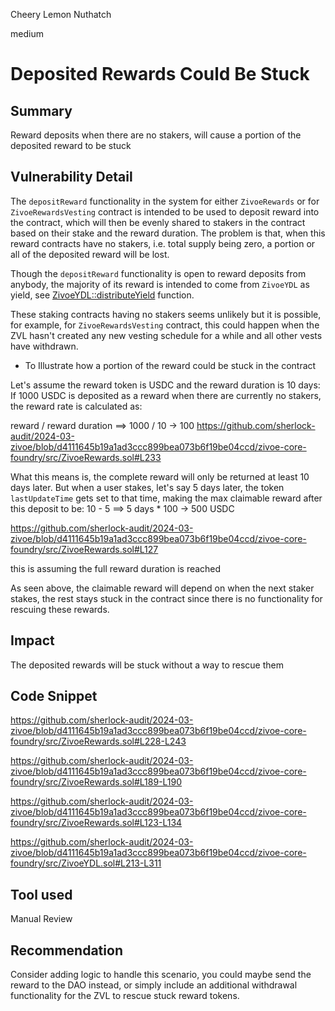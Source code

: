Cheery Lemon Nuthatch

medium

# Deposited Rewards Could Be Stuck

## Summary
Reward deposits when there are no stakers, will cause a portion of the deposited reward to be stuck
## Vulnerability Detail
The `depositReward` functionality in the system for either `ZivoeRewards` or for `ZivoeRewardsVesting` contract is intended to be used to deposit reward into the contract, which will then be evenly shared to stakers in the contract based on their stake and the reward duration.
The problem is that, when this reward contracts have no stakers, i.e. total supply being zero, a portion or all of the deposited reward will be lost.

Though the `depositReward` functionality is open to reward deposits from anybody, the majority of its reward is intended to come from `ZivoeYDL` as yield, see [ZivoeYDL::distributeYield](https://github.com/sherlock-audit/2024-03-zivoe/blob/d4111645b19a1ad3ccc899bea073b6f19be04ccd/zivoe-core-foundry/src/ZivoeYDL.sol#L213-L311) function.

These staking contracts having no stakers seems unlikely but it is possible, for example, for `ZivoeRewardsVesting` contract, this could happen when the ZVL hasn't created any new vesting schedule for a while and all other vests have withdrawn.

+ To Illustrate how a portion of the reward could be stuck in the contract

Let's assume the reward token is USDC and the reward duration is 10 days:
If 1000 USDC is deposited as a reward when there are currently no stakers, the reward rate is calculated as:

reward / reward duration ==> 1000 / 10  -> 100
https://github.com/sherlock-audit/2024-03-zivoe/blob/d4111645b19a1ad3ccc899bea073b6f19be04ccd/zivoe-core-foundry/src/ZivoeRewards.sol#L233

What this means is, the complete reward will only be returned at least 10 days later.
But when a user stakes, let's say 5 days later, the token `lastUpdateTime` gets set to that time, making the max claimable reward after this deposit to be:
10 - 5 ==> 5 days * 100 -> 500 USDC

https://github.com/sherlock-audit/2024-03-zivoe/blob/d4111645b19a1ad3ccc899bea073b6f19be04ccd/zivoe-core-foundry/src/ZivoeRewards.sol#L127

this is assuming the full reward duration is reached

As seen above, the claimable reward will depend on when the next staker stakes, the rest stays stuck in the contract since there is no functionality for rescuing these rewards.


## Impact
The deposited rewards will be stuck without a way to rescue them
## Code Snippet
https://github.com/sherlock-audit/2024-03-zivoe/blob/d4111645b19a1ad3ccc899bea073b6f19be04ccd/zivoe-core-foundry/src/ZivoeRewards.sol#L228-L243

https://github.com/sherlock-audit/2024-03-zivoe/blob/d4111645b19a1ad3ccc899bea073b6f19be04ccd/zivoe-core-foundry/src/ZivoeRewards.sol#L189-L190

https://github.com/sherlock-audit/2024-03-zivoe/blob/d4111645b19a1ad3ccc899bea073b6f19be04ccd/zivoe-core-foundry/src/ZivoeRewards.sol#L123-L134

https://github.com/sherlock-audit/2024-03-zivoe/blob/d4111645b19a1ad3ccc899bea073b6f19be04ccd/zivoe-core-foundry/src/ZivoeYDL.sol#L213-L311
## Tool used

Manual Review

## Recommendation
Consider adding logic to handle this scenario, you could maybe send the reward to the DAO instead, or simply include an additional withdrawal functionality for the ZVL to rescue stuck reward tokens.